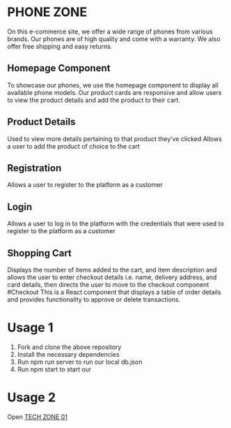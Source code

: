 # PHONE ZONE
On this e-commerce site, we offer a wide range of phones from various brands. Our phones are of high quality and come with a warranty. We also offer free shipping and easy returns.

## Homepage Component
To showcase our phones, we use the homepage component to display all available phone models. Our product cards are responsive and allow users to view the product details and add the product to their cart.
## Product Details
Used to view more details pertaining to that product they’ve clicked
Allows a user to add the product of choice to the cart
## Registration
Allows a user to register to the platform as a customer
## Login
Allows a user to log in to the platform with the credentials that were used to register to the platform as a customer
## Shopping Cart
Displays the  number of items added to the cart, and item description and allows the user to enter checkout details i.e. name, delivery address, and card details, then directs the user to move to the checkout component
#Checkout
This is a React component that displays a table of order details and provides functionality to approve or delete transactions.


# Usage 1
1. Fork and clone the above repository
2. Install the necessary dependencies
3. Run npm run server to run our local db.json
4. Run npm start to start our 

# Usage 2
Open [TECH ZONE 01](https://phase2ip.vercel.app/1234)



